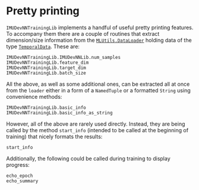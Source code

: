 # Pretty printing

`IMUDevNNTrainingLib` implements a handful of useful pretty printing features. To accompany them there are a couple of routines that extract dimension/size information from the [`MLUtils.DataLoader`](https://juliaml.github.io/MLUtils.jl/stable/api/#MLUtils.DataLoader) holding data of the type [`TemporalData`](https://imu-dev.github.io/IMUDevNNLib.jl/dev/pages/temporal_data/). These are:

```@docs
IMUDevNNTrainingLib.IMUDevNNLib.num_samples
IMUDevNNTrainingLib.feature_dim
IMUDevNNTrainingLib.target_dim
IMUDevNNTrainingLib.batch_size
```

All the above, as well as some additional ones, can be extracted all at once from the `loader` either in a form of a `NamedTuple` or a formatted `String` using convenience methods:

```@docs
IMUDevNNTrainingLib.basic_info
IMUDevNNTrainingLib.basic_info_as_string
```

However, all of the above are rarely used directly. Instead, they are being called by the method `start_info` (intended to be called at the beginning of training) that nicely formats the results:

```@docs
start_info
```

Additionally, the following could be called during training to display progress:

```@docs
echo_epoch
echo_summary
```


